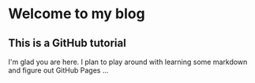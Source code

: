 # Welcome to my blog

## This is a GitHub tutorial
I'm glad you are here. I plan to play around with learning some markdown and figure out GitHub Pages ...
